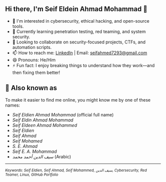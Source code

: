 ## Hi there, I'm Seif Eldein Ahmad Mohammad 👋

- 👀 I'm interested in cybersecurity, ethical hacking, and open-source tools.
- 🌱 Currently learning penetration testing, red teaming, and system security.
- 💞️ Looking to collaborate on security-focused projects, CTFs, and automation scripts.
- 📫 How to reach me: [LinkedIn](https://www.linkedin.com/in/seifeldein/) | Email: seifahmed7293@gmail.com
- 😄 Pronouns: He/Him
- ⚡ Fun fact: I enjoy breaking things to understand how they work—and then fixing them better!
## 🧠 Also known as

To make it easier to find me online, you might know me by one of these names:

- *Seif Eldien Ahmad Mohammad* (official full name)
- *Seif Eldin Ahmad Mohammad*
- *Seif Eldeen Ahmad Mohammed*
- *Seif Eldien*
- *Seif Ahmad*
- *Seif Mohamed*
- *S. E. Ahmad*
- *Seif E. A. Mohammad*
- *سيف الدين أحمد محمد* (Arabic)


---

<sub><i>Keywords: Seif Eldien, Seif Ahmad, Seif Mohammed, سيف الدين, Cybersecurity, Red Teamer, Linux, GitHub Portfolio</i></sub>
